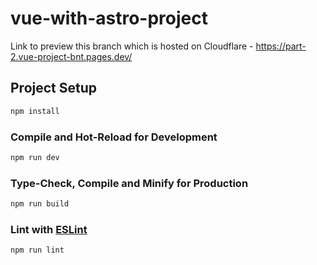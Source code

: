 # vue-with-astro-project

Link to preview this branch which is hosted on Cloudflare - https://part-2.vue-project-bnt.pages.dev/


## Project Setup

```sh
npm install
```

### Compile and Hot-Reload for Development

```sh
npm run dev
```

### Type-Check, Compile and Minify for Production

```sh
npm run build
```

### Lint with [ESLint](https://eslint.org/)

```sh
npm run lint
```
